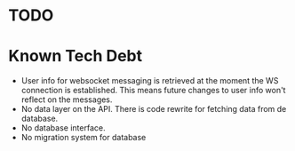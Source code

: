 # TODO

# Known Tech Debt
- User info for websocket messaging is retrieved at the moment the WS connection is established. This means future changes to user info won't reflect on the messages.
- No data layer on the API. There is code rewrite for fetching data from de database.
- No database interface.
- No migration system for database
